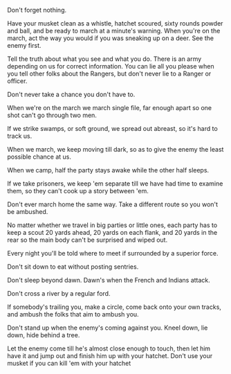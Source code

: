 Don't forget nothing.

Have your musket clean as a whistle, hatchet scoured, sixty rounds powder and ball, and be ready to march at a minute's warning.
When you're on the march, act the way you would if you was sneaking up on a deer. See the enemy first.

Tell the truth about what you see and what you do. There is an army depending on us for correct information. You can lie all you please when you tell other folks about the Rangers, but don't never lie to a Ranger or officer.

Don't never take a chance you don't have to.

When we're on the march we march single file, far enough apart so one shot can't go through two men.

If we strike swamps, or soft ground, we spread out abreast, so it's hard to track us.

When we march, we keep moving till dark, so as to give the enemy the least possible chance at us.

When we camp, half the party stays awake while the other half sleeps.

If we take prisoners, we keep 'em separate till we have had time to examine them, so they can't cook up a story between 'em.

Don't ever march home the same way. Take a different route so you won't be ambushed.

No matter whether we travel in big parties or little ones, each party has to keep a scout 20 yards ahead, 20 yards on each flank, and 20 yards in the rear so the main body can't be surprised and wiped out.

Every night you'll be told where to meet if surrounded by a superior force.

Don't sit down to eat without posting sentries.

Don't sleep beyond dawn. Dawn's when the French and Indians attack.

Don't cross a river by a regular ford.

If somebody's trailing you, make a circle, come back onto your own tracks, and ambush the folks that aim to ambush you.

Don't stand up when the enemy's coming against you. Kneel down, lie down, hide behind a tree.

Let the enemy come till he's almost close enough to touch, then let him have it and jump out and finish him up with your hatchet.
Don't use your musket if you can kill 'em with your hatchet
